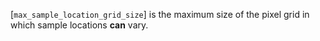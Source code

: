 [`max_sample_location_grid_size`] is the maximum size of the pixel grid in
which sample locations  **can**  vary.